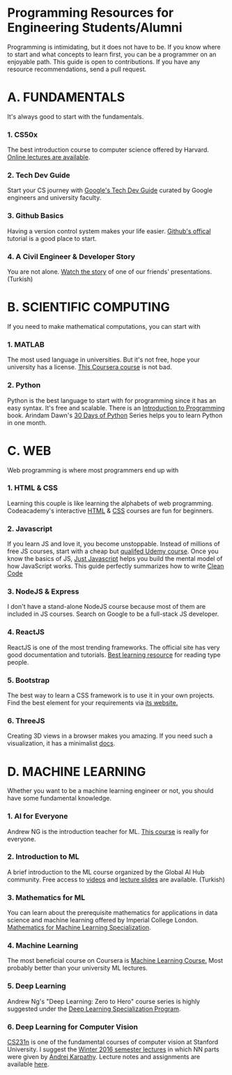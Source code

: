 Programming Resources for Engineering Students/Alumni
=====================================================

Programming is intimidating, but it does not have to be. If you know where to start and what concepts to learn first, you can be a programmer on an enjoyable path. This guide is open to contributions. If you have any resource recommendations, send a pull request.



A. FUNDAMENTALS
===============

It's always good to start with the fundamentals.

### 1. CS50x

The best introduction course to computer science offered by Harvard. [Online lectures are available](https://cs50.harvard.edu/).

### 2. Tech Dev Guide

Start your CS journey with [Google's Tech Dev Guide](https://techdevguide.withgoogle.com/) curated by Google engineers and university faculty.

### 3. Github Basics

Having a version control system makes your life easier. [Github's offical](https://guides.github.com/activities/hello-world/) tutorial is a good place to start.

### 4. A Civil Engineer & Developer Story

You are not alone. [Watch the story](https://www.youtube.com/watch?v=IGOmyRZoUSs) of one of our friends' presentations. (Turkish)


B. SCIENTIFIC COMPUTING
=======================

If you need to make mathematical computations, you can start with

### 1. MATLAB

The most used language in universities. But it's not free, hope your university has a license. [This Coursera course](https://www.coursera.org/learn/matlab) is not bad.

### 2. Python

Python is the best language to start with for programming since it has an easy syntax. It's free and scalable. There is an [Introduction to Programming](https://link.springer.com/book/10.1007/978-3-7091-1343-1) book. Arindam Dawn's [30 Days of Python](https://dev.to/arindamdawn/series/7425) Series helps you to learn Python in one month.


C. WEB
======

Web programming is where most programmers end up with

### 1. HTML & CSS

Learning this couple is like learning the alphabets of web programming. Codeacademy's interactive [HTML](https://www.codecademy.com/learn/learn-html) & [CSS](https://www.codecademy.com/learn/learn-css) courses are fun for beginners.

### 2. Javascript

If you learn JS and love it, you become unstoppable. Instead of millions of free JS courses, start with a cheap but [qualifed Udemy course](https://www.udemy.com/course/the-complete-javascript-course/). Once you know the basics of JS, [Just Javascript](https://justjavascript.com/) helps you build the mental model of how JavaScript works. This guide perfectly summarizes how to write [Clean Code](https://github.com/ryanmcdermott/clean-code-javascript)

### 3. NodeJS & Express

I don't have a stand-alone NodeJS course because most of them are included in JS courses. Search on Google to be a full-stack JS developer.

### 4. ReactJS

ReactJS is one of the most trending frameworks. The official site has very good documentation and tutorials. [Best learning resource](https://reactjs.org/tutorial/tutorial.html) for reading type people.

### 5. Bootstrap

The best way to learn a CSS framework is to use it in your own projects. Find the best element for your requirements via [its website.](https://getbootstrap.com/docs/)

### 6. ThreeJS

Creating 3D views in a browser makes you amazing. If you need such a visualization, it has a minimalist [docs](https://threejs.org/docs/).



D. MACHINE LEARNING
===================

Whether you want to be a machine learning engineer or not, you should have some fundamental knowledge.

### 1. AI for Everyone

Andrew NG is the introduction teacher for ML. [This course](https://www.coursera.org/learn/ai-for-everyone) is really for everyone.

### 2. Introduction to ML

A brief introduction to the ML course organized by the Global AI Hub community. Free access to [videos](https://www.youtube.com/playlist?list=PL5cQhn5g7gJXxugJGpySX2diWg9sRaogN) and [lecture slides](https://drive.google.com/file/d/109ruTjsp-KiRHl7W2WtLcJKECSe9wVNZ/view) are available. (Turkish)

### 3. Mathematics for ML

You can learn about the prerequisite mathematics for applications in data science and machine learning offered by Imperial College London. [Mathematics for Machine Learning Specialization](https://www.coursera.org/specializations/mathematics-machine-learning).

### 4. Machine Learning

The most beneficial course on Coursera is [Machine Learning Course.](https://www.coursera.org/learn/machine-learning) Most probably better than your university ML lectures.

### 5. Deep Learning

Andrew Ng's "Deep Learning: Zero to Hero" course series is highly suggested under the [Deep Learning Specialization Program](https://www.coursera.org/specializations/deep-learning).

### 6. Deep Learning for Computer Vision

[CS231n](http://cs231n.stanford.edu/) is one of the fundamental courses of computer vision at Stanford University. I suggest the [Winter 2016 semester lectures](https://www.youtube.com/watch?v=NfnWJUyUJYU&list=PLkt2uSq6rBVctENoVBg1TpCC7OQi31AlC) in which NN parts were given by [Andrej Karpathy](https://karpathy.ai/). Lecture notes and assignments are available [here](https://github.com/maxim5/cs231n-2016-winter).
